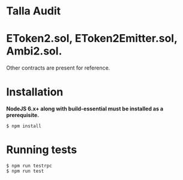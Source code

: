 # Talla Audit
EToken2.sol, EToken2Emitter.sol, Ambi2.sol.
=========

Other contracts are present for reference.

# Installation

**NodeJS 6.x+ along with build-essential must be installed as a prerequisite.**
```
$ npm install
```

# Running tests

```
$ npm run testrpc
$ npm run test
```
